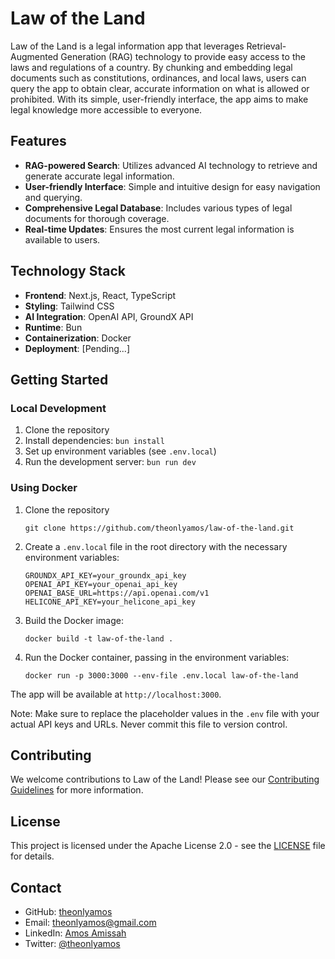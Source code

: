 # Law of the Land

Law of the Land is a legal information app that leverages Retrieval-Augmented Generation (RAG) technology to provide easy access to the laws and regulations of a country. By chunking and embedding legal documents such as constitutions, ordinances, and local laws, users can query the app to obtain clear, accurate information on what is allowed or prohibited. With its simple, user-friendly interface, the app aims to make legal knowledge more accessible to everyone.

## Features

- **RAG-powered Search**: Utilizes advanced AI technology to retrieve and generate accurate legal information.
- **User-friendly Interface**: Simple and intuitive design for easy navigation and querying.
- **Comprehensive Legal Database**: Includes various types of legal documents for thorough coverage.
- **Real-time Updates**: Ensures the most current legal information is available to users.

## Technology Stack

- **Frontend**: Next.js, React, TypeScript
- **Styling**: Tailwind CSS
- **AI Integration**: OpenAI API, GroundX API
- **Runtime**: Bun
- **Containerization**: Docker
- **Deployment**: [Pending...]

## Getting Started

### Local Development

1. Clone the repository
2. Install dependencies: `bun install`
3. Set up environment variables (see `.env.local`)
4. Run the development server: `bun run dev`

### Using Docker

1. Clone the repository
   ```
   git clone https://github.com/theonlyamos/law-of-the-land.git
   ```
2. Create a `.env.local` file in the root directory with the necessary environment variables:
   ```
   GROUNDX_API_KEY=your_groundx_api_key
   OPENAI_API_KEY=your_openai_api_key
   OPENAI_BASE_URL=https://api.openai.com/v1
   HELICONE_API_KEY=your_helicone_api_key
   ```
3. Build the Docker image:
   ```
   docker build -t law-of-the-land .
   ```
4. Run the Docker container, passing in the environment variables:
   ```
   docker run -p 3000:3000 --env-file .env.local law-of-the-land
   ```

The app will be available at `http://localhost:3000`.

Note: Make sure to replace the placeholder values in the `.env` file with your actual API keys and URLs. Never commit this file to version control.

## Contributing

We welcome contributions to Law of the Land! Please see our [Contributing Guidelines](CONTRIBUTING.md) for more information.

## License

This project is licensed under the Apache License 2.0 - see the [LICENSE](LICENSE) file for details.

## Contact

- GitHub: [theonlyamos](https://github.com/theonlyamos)
- Email: theonlyamos@gmail.com
- LinkedIn: [Amos Amissah](https://www.linkedin.com/in/amos-amissah-1b4626178/)
- Twitter: [@theonlyamos](https://twitter.com/theonlyamos)
